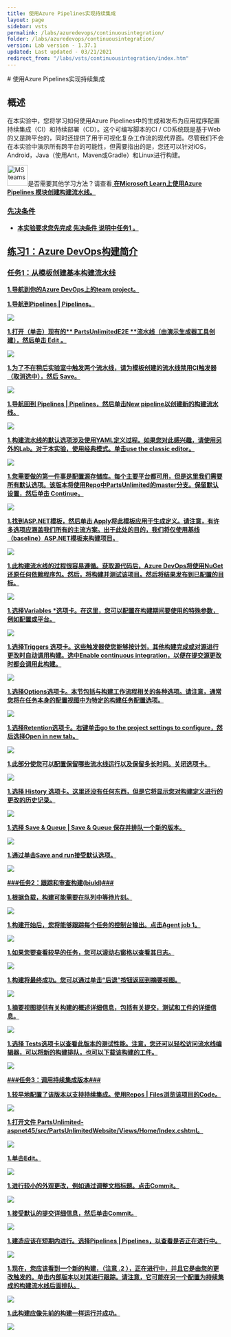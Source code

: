 ```yaml
---
title: 使用Azure Pipelines实现持续集成
layout: page
sidebar: vsts
permalink: /labs/azuredevops/continuousintegration/
folder: /labs/azuredevops/continuousintegration/
version: Lab version - 1.37.1
updated: Last updated - 03/21/2021
redirect_from: "/labs/vsts/continuousintegration/index.htm"
---
```


<div class="rw-ui-container"></div>
<a name="Overview"></a>
# 使用Azure Pipelines实现持续集成
<div class =“ rw-ui-container”> </ div>
<a name="概述"></a>

## 概述 ##

在本实验中，您将学习如何使用Azure Pipelines中的生成和发布为应用程序配置持续集成（CI）和持续部署（CD）。这个可编写脚本的CI / CD系统既是基于Web的又是跨平台的，同时还提供了用于可视化复杂工作流的现代界面。尽管我们不会在本实验中演示所有跨平台的可能性，但需要指出的是，您还可以针对iOS，Android，Java（使用Ant，Maven或Gradle）和Linux进行构建。


<div class="bg-slap"><img src="./images/mslearn.png" class="img-icon-cloud" alt="MS teams" style="
width: 48px; height: 48px;">是否需要其他学习方法？请查看<a href =” https://docs.microsoft.com/en-us/learn/modules/create-a-build-pipeline/“ target =” _ blank“ > <b> <u>在Microsoft Learn上使用Azure Pipelines</ u> </ b> </a>模块创建构建流水线。</ div>


<a name="先决条件"></a>

### 先决条件 ###

- 本实验要求您先完成 <a href="../prereq/">先决条件</a> 说明中任务1 。
<a name="Exercise1"> </a>
## 练习1：Azure DevOps构建简介 ##

<a name="Ex1Task1"> </a>
### 任务1：从模板创建基本构建流水线 ###

1.导航到你的Azure DevOps上的team project。


1.导航到**Pipelines \| Pipelines**。

![](images/000.png)

1.打开（单击）现有的** PartsUnlimitedE2E **流水线（由演示生成器工具创建），然后单击 **Edit** 。

![](images/edit-pipeline.png)

1.为了不在稍后实验室中触发两个流水线，请为模板创建的流水线禁用CI触发器（取消选中），然后 **Save**。

![](images/disable-ci.png)

1.导航回到 **Pipelines \| Pipelines**，然后单击**New pipeline**以创建新的构建流水线。

![](images/001.png)

1.构建流水线的默认选项涉及使用YAML定义过程。如果您对此感兴趣，请使用另外的Lab。对于本实验，使用经典模式。单击**use the classic editor**。

![](images/002.png)

1.您需要做的第一件事是配置源存储库。每个主要平台都可用，但是这里我们需要所有默认选项。该版本将使用Repo中**PartsUnlimited**的**master**分支。保留默认设置，然后单击 **Continue**。

![](images/003.png)

1.找到**ASP.NET**模板，然后单击 **Apply**将此模板应用于生成定义。请注意，有许多选项应涵盖我们所有的主流方案。出于此处的目的，我们将仅使用基线（baseline）ASP.NET模板来构建项目。

![](images/template.png)

1.此构建流水线的过程很容易遵循。获取源代码后，Azure DevOps将使用NuGet还原任何依赖程序包。然后，将构建并测试该项目。然后将结果发布到已配置的目标。

![](images/005.png)

1.选择**Variables** *选项卡。在这里，您可以配置在构建期间要使用的特殊参数，例如配置或平台。

![](images/006.png)

1.选择**Triggers** 选项卡。这些触发器使您能够按计划，其他构建完成或对源进行更改时自动调用构建。选中**Enable continuous integration**，以便在提交源更改时都会调用此构建。

![](images/007.png)

1.选择**Options**选项卡。本节包括与构建工作流程相关的各种选项。请注意，通常您将在任务本身的配置视图中为特定的构建任务配置选项。

![](images/008.png)

1.选择**Retention**选项卡。右键单击**go to the project settings to configure**，然后选择**Open in new tab**。

![](images/009.png)

1.此部分使您可以配置保留哪些流水线运行以及保留多长时间。关闭选项卡。

![](images/010.png)

1.选择 **History** 选项卡。这里还没有任何东西，但是它将显示您对构建定义进行的更改的历史记录。

![](images/011.png)

1.选择 **Save & Queue \| Save & Queue** 保存并排队一个新的版本。

![](images/012.png)

1.通过单击**Save and run**接受默认选项。

![](images/013.png)

<a name="Ex1Task2"> </a>
###任务2：跟踪和审查构建(biuld)###

1.根据负载，构建可能需要在队列中等待片刻。

![](images/014.png)

1.构建开始后，您将能够跟踪每个任务的控制台输出。点击**Agent job 1**。

![](images/015.png)

1.如果您要查看较早的任务，您可以滚动右窗格以查看其日志。

![](images/016.png)

1.构建将最终成功。您可以通过单击“后退”按钮返回到摘要视图。

![](images/017.png)

1.摘要视图提供有关构建的概述详细信息，包括有关提交，测试和工件的详细信息。

![](images/018.png)

1.选择 **Tests**选项卡以查看此版本的测试性能。注意，您还可以轻松访问流水线编辑器，可以将新的构建排队，也可以下载该构建的工件。

![](images/019.png)

<a name="Ex1Task3"> </a>
###任务3：调用持续集成版本###

1.较早地配置了该版本以支持持续集成。使用**Repos \| Files**浏览该项目的Code。

![](images/020.png)

1.打开文件 **PartsUnlimited-aspnet45/src/PartsUnlimitedWebsite/Views/Home/Index.cshtml**。

![](images/021.png)

1.单击**Edit**。

![](images/edit.png)

1.进行较小的外观更改，例如通过调整文档标题。点击**Commit**。

![](images/023.png)

1.接受默认的提交详细信息，然后单击**Commit**。

![](images/024.png)

1.建造应该在短期内进行。选择**Pipelines \| Pipelines**，以查看是否正在进行中。

![](images/025.png)

1.现在，您应该看到一个新的构建，（注意 **.2** ），正在进行中，并且它是由您的更改触发的。单击内部版本以对其进行跟踪。请注意，它可能在另一个配置为持续集成的构建流水线后面排队。

![](images/026.png)

1.此构建应像先前的构建一样运行并成功。

![](images/027.png)